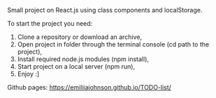 Small project on React.js using class components and localStorage.

To start the project you need:

1. Clone a repository or download an archive,
2. Open project in folder through the terminal console (cd path to the project),
3. Install required node.js modules (npm install),
4. Start project on a local server (npm run),
5. Enjoy :]

Github pages: https://emiliiajohnson.github.io/TODO-list/
